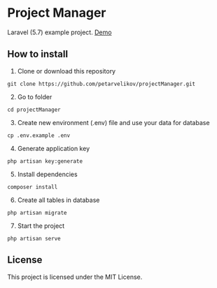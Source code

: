 # Project Manager

Laravel (5.7) example project. [Demo](http://project-manager.eu5.org/)


## How to install

1. Clone or download this repository
```
git clone https://github.com/petarvelikov/projectManager.git
```

2. Go to folder  
```
cd projectManager
```

3. Create new environment (.env) file and use your data for database
```
cp .env.example .env
```

4. Generate application key
```
php artisan key:generate
```

5. Install dependencies
```
composer install
```

6. Create all tables in database
```
php artisan migrate
```

7. Start the project
```
php artisan serve
```


## License

This project is licensed under the MIT License.
